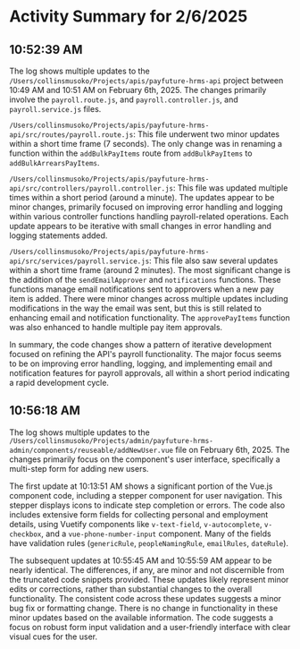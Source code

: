 # Activity Summary for 2/6/2025

## 10:52:39 AM
The log shows multiple updates to the `/Users/collinsmusoko/Projects/apis/payfuture-hrms-api` project between 10:49 AM and 10:51 AM on February 6th, 2025.  The changes primarily involve the `payroll.route.js`, and `payroll.controller.js`, and `payroll.service.js` files.

`/Users/collinsmusoko/Projects/apis/payfuture-hrms-api/src/routes/payroll.route.js`: This file underwent two minor updates within a short time frame (7 seconds). The only change was in renaming a function within the  `addBulkPayItems` route from `addBulkPayItems` to `addBulkArrearsPayItems`.

`/Users/collinsmusoko/Projects/apis/payfuture-hrms-api/src/controllers/payroll.controller.js`:  This file was updated multiple times within a short period (around a minute). The updates appear to be minor changes, primarily focused on improving error handling and logging within various controller functions handling payroll-related operations.  Each update appears to be iterative with small changes in error handling and logging statements added.

`/Users/collinsmusoko/Projects/apis/payfuture-hrms-api/src/services/payroll.service.js`: This file also saw several updates within a short time frame (around 2 minutes). The most significant change is the addition of the `sendEmailApprover` and `notifications` functions. These functions manage email notifications sent to approvers when a new pay item is added.  There were minor changes across multiple updates including modifications in the way the email was sent, but this is still related to enhancing email and notification functionality. The `approvePayItems` function was also enhanced to handle multiple pay item approvals.

In summary, the code changes show a pattern of iterative development focused on refining the API's payroll functionality. The major focus seems to be on improving error handling, logging, and implementing email and notification features for payroll approvals, all within a short period indicating a rapid development cycle.


## 10:56:18 AM
The log shows multiple updates to the `/Users/collinsmusoko/Projects/admin/payfuture-hrms-admin/components/reuseable/addNewUser.vue` file on February 6th, 2025.  The changes primarily focus on the component's user interface, specifically a multi-step form for adding new users.

The first update at 10:13:51 AM shows a significant portion of the Vue.js component code, including a stepper component for user navigation.  This stepper displays icons to indicate step completion or errors. The code also includes extensive form fields for collecting personal and employment details, using Vuetify components like `v-text-field`, `v-autocomplete`, `v-checkbox`, and a `vue-phone-number-input` component.  Many of the fields have validation rules (`genericRule`, `peopleNamingRule`, `emailRules`, `dateRule`).

The subsequent updates at 10:55:45 AM and 10:55:59 AM appear to be nearly identical.  The differences, if any, are minor and not discernible from the truncated code snippets provided.  These updates likely represent minor edits or corrections, rather than substantial changes to the overall functionality.  The consistent code across these updates suggests a minor bug fix or formatting change.  There is no change in functionality in these minor updates based on the available information. The code suggests a focus on robust form input validation and a user-friendly interface with clear visual cues for the user.
